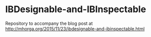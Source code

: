 # IBDesignable-and-IBInspectable

Repository to accompany the blog post at http://mhorga.org/2015/11/23/ibdesignable-and-ibinspectable.html
